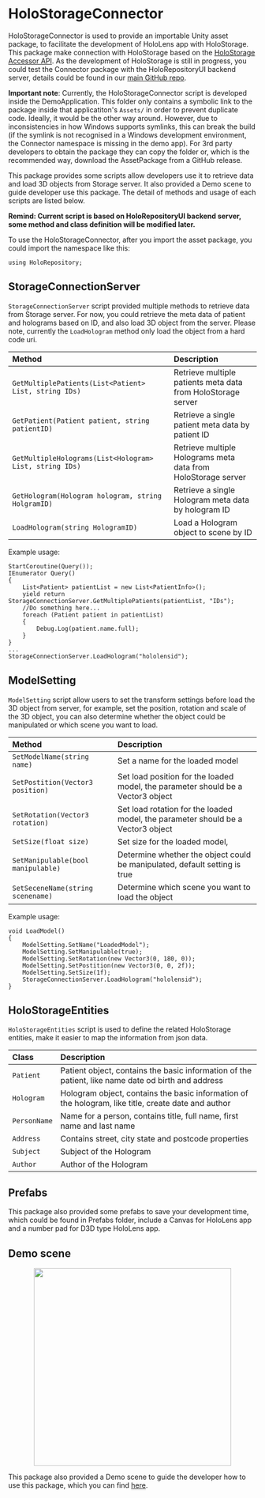 # HoloStorageConnector
HoloStorageConnector is used to provide an importable Unity asset package, to facilitate the development of HoloLens app with HoloStorage. This package make connection with HoloStorage based on the [HoloStorage Accessor API](https://app.swaggerhub.com/apis/boonwj/HoloRepository/1.0.0#/default/get_patients). As the development of HoloStorage is still in progress, you could test the Connector package with the HoloRepositoryUI backend server, details could be found in our [main GitHub repo](https://github.com/nbckr/HoloRepository-Core).

**Important note**: Currently, the HoloStorageConnector script is developed inside the DemoApplication. This folder only contains a symbolic link to the package inside that applicatiton's `Assets/` in order to prevent duplicate code. Ideally, it would be the other way around. However, due to inconsistencies in how Windows supports symlinks, this can break the build (if the symlink is not recognised in a Windows development environment, the Connector namespace is missing in the demo app). For 3rd party developers to obtain the package they can copy the folder or, which is the recommended way, download the AssetPackage from a GitHub release. 

This package provides some scripts allow developers use it to retrieve data and load 3D objects from Storage server. It also provided a Demo scene to guide developer use this package. The detail of methods and usage of each scripts are listed below.

**Remind: Current script is based on HoloRepositoryUI backend server, some method and class definition will be modified later.**

To use the HoloStorageConnector, after you import the asset package, you could import the namespace like this:
```
using HoloRepository;
```

## StorageConnectionServer
`StorageConnectionServer` script provided multiple methods to retrieve data from Storage server. For now, you could retrieve the meta data of patient and holograms based on ID, and also load 3D object from the server. Please note, currently the `LoadHologram` method only load the object from a hard code uri.

|Method|Description|
| :--- | :--- | 
|`GetMultiplePatients(List<Patient> List, string IDs)`|Retrieve multiple patients meta data from HoloStorage server|
|`GetPatient(Patient patient, string patientID)`|Retrieve a single patient meta data by patient ID|
|`GetMultipleHolograms(List<Hologram> List, string IDs)`|Retrieve multiple Holograms meta data from HoloStorage server|
|`GetHologram(Hologram hologram, string HolgramID)`|Retrieve a single Hologram meta data by hologram ID|
|`LoadHologram(string HologramID)`|Load a Hologram object to scene by ID|

Example usage:
```
StartCoroutine(Query());
IEnumerator Query()
{        
    List<Patient> patientList = new List<PatientInfo>();
    yield return StorageConnectionServer.GetMultiplePatients(patientList, "IDs");
    //Do something here...
    foreach (Patient patient in patientList)
    {
        Debug.Log(patient.name.full);
    }
}
...
StorageConnectionServer.LoadHologram("hololensid");
```
## ModelSetting
`ModelSetting` script allow users to set the transform settings before load the 3D object from server, for example, set the position, rotation and scale of the 3D object, you can also determine whether the object could be manipulated or which scene you want to load.

|Method|Description|
| :--- | :--- | 
|`SetModelName(string name)`|Set a name for the loaded model|
|`SetPostition(Vector3 position)`|Set load position for the loaded model, the parameter should be a Vector3 object|
|`SetRotation(Vector3 rotation)`|Set load rotation for the loaded model, the parameter should be a Vector3 object|
|`SetSize(float size)`|Set size for the loaded model, |
|`SetManipulable(bool manipulable)`|Determine whether the object could be manipulated, default setting is true|
|`SetSeceneName(string scenename)`|Determine which scene you want to load the object|

Example usage:
```
void LoadModel()
{
    ModelSetting.SetName("LoadedModel");
    ModelSetting.SetManipulable(true);
    ModelSetting.SetRotation(new Vector3(0, 180, 0));
    ModelSetting.SetPostition(new Vector3(0, 0, 2f));
    ModelSetting.SetSize(1f);
    StorageConnectionServer.LoadHologram("hololensid");
}
```

## HoloStorageEntities
`HoloStorageEntities` script is used to define the related HoloStorage entities, make it easier to map the information from json data. 

|Class|Description|
| :--- | :--- | 
|`Patient`|Patient object, contains the basic information of the patient, like name date od birth and address|
|`Hologram`|Hologram object, contains the basic information of the hologram, like title, create date and author|
|`PersonName`|Name for a person, contains title, full name, first name and last name|
|`Address`|Contains street, city state and postcode properties|
|`Subject`|Subject of the Hologram|
|`Author`|Author of the Hologram|

## Prefabs
This package also provided some prefabs to save your development time, which could be found in Prefabs folder, include a Canvas for HoloLens app and a number pad for D3D type HoloLens app.

## Demo scene
<p align="center">
    <img src="../HoloRepositoryDemoApplication/Images/DemoScene.png" height="400">
</p>

This package also provided a Demo scene to guide the developer how to use this package, which you can find [here](https://github.com/nbckr/HoloRepository-HoloLens/tree/LENS/Connector-Scripts/HoloStorageConnector/HoloRpository/Demo).
